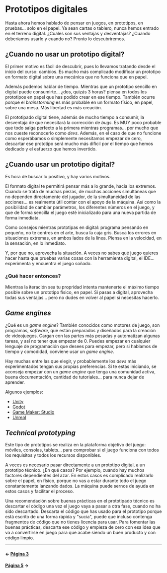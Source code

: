 # Prototipos digitales

Hasta ahora hemos hablado de pensar en juegos, en prototipos, en pruebas... solo en el papel. Ya sean cartas o tablero, nunca hemos entrado en el terreno digital. ¿Cuales son sus ventajas y desventajas? ¿Cuando deberíamos usarlo y cuando no? Pronto lo descubriremos.

## ¿Cuando no usar un prototipo digital?

El primer motivo es fácil de descubrir, pues lo llevamos tratando desde el inicio del curso: cambios. Es mucho más complicado modificar un prototipo en formato digital sobre una mecánica que no funciona que en papel.

Además podemos hablar de tiempo. Mientras que un prototipo sencillo en digital puede consumirte... ¿dos, quizás 3 horas? piensa en todos los prototipos en papel que has podido crear en ese tiempo. También ocurre porque el _brainstorming_ es más probable en un formato físico, en papel, sobre una mesa. Más libertad es más creación.

El prototipado digital tiene, además de mucho tiempo a consumir, la desventaja de que necesitará la corrección de _bugs_. Es MUY poco probable que todo salga perfecto a la primera mientras programas... por mucho que nos cueste reconocerlo como _devs_. Además, en el caso de que no funcione como esperábamos o simplemente necesitamos empezar de cero, descartar ese prototipo será mucho más difícil por el tiempo que hemos dedicado y el esfuerzo que hemos invertido.

## ¿Cuando usar un prototipo digital?

Es hora de buscar lo positivo, y hay varios motivos.

El formato digital te permitirá pensar más a lo grande, hacia los extremos. Cuando se trata de muchas piezas, de muchas acciones simultáneas que no dependen directamente del jugador, de la simultaneidad de las acciones... es realmente útil contar con el apoyo de la máquina. Así como la posibilidad de cambiar parámetros, los diferentes números en el juego, y que de forma sencilla el juego esté inicializado para una nueva partida de forma inmediata.

Como consejos mientras prototipas en digital: programa pensando en pequeño, no te centres en el arte, busca la caja gris. Busca los errores en situaciones extremas, en ambos lados de la línea. Piensa en la velocidad, en la sensación, en lo inmediato.

Y, por que no, aprovecha la situación. A veces no sabes qué juego quieres hacer hasta que pruebas varias cosas con la herramienta digital, el IDE... experimenta y encuentra el juego soñado.

### ¿Qué hacer entonces?

Mientras la iteración sea tu propridad intenta mantenerte el máximo tiempo posible sobre un prototipo físico, en papel. Si pasas a digital, aprovecha todas sus ventajas... pero no dudes en volver al papel si necesitas hacerlo.

## _Game engines_

¿Qué es un _game engine_? También conocidos como motores de juego, son programas, _software_, que están preparados y diseñados para la creación de videojuegos. Cargan con las partes más pesadas y automatizan algunas tareas, y así no tener que empezar de 0. Puedes empezar en cualquier lenguaje de programación que desees para empezar, pero si hablamos de tiempo y comodidad, conviene usar un _game engine_.

Hay muchas entre las que elegir, y probablemente los _devs_ más experimentados tengan sus propias preferencias. Si te estás iniciando, se aconseja empezar con un _game engine_ que tenga una comunidad activa, buena documentación, cantidad de tutoriales... para nunca dejar de aprender.

Algunos ejemplos:

* [Unity](https://unity3d.com)
* [Godot](https://godotengine.org)
* [Game Maker: Studio](https://www.yoyogames.com/gamemaker)
* [Unreal](https://www.unrealengine.com)

## _Technical prototyping_

Este tipo de prototipos se realiza en la plataforma objetivo del juego: móviles, consolas, tablets... para comprobar si el juego funciona con todos los requisitos y todos los recursos disponibles.

A veces es necesario pasar directamente a un prototipo digital, a un prototipo técnico. ¿En qué casos? Por ejemplo, cuando hay muchos factores dependientes del azar. En estos casos es complicado realizarlo sobre el papel, en físico, porque no vas a estar durante todo el juego constantemente lanzando dados. La máquina puede sernos de ayuda en estos casos y facilitar el proceso.

Una recomendación sobre buenas prácticas en el prototipado técnico es descartar el código una vez el juego vaya a pasar a otra fase, cuando no ha sido descartado. Descarta el código que has usado para el prototipo porque está escrito de una forma rápida y "sucia", puede que incluso contenga fragmentos de código que no tienes licencia para usar. Para fomentar las buenas prácticas, descarta ese código y empieza de cero con esa idea que va a convertirse en juego para que acabe siendo un buen producto y con código limpio.

---
#### ← [Página 3](w3.md)
#### [Página 5](w5.md) →